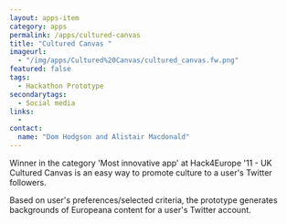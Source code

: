 ```yaml
---
layout: apps-item
category: apps
permalink: /apps/cultured-canvas
title: "Cultured Canvas "
imageurl:
  - "/img/apps/Cultured%20Canvas/cultured_canvas.fw.png"
featured: false
tags:
  - Hackathon Prototype
secondarytags:
  - Social media
links:
  - 
contact: 
  name: "Dom Hodgson and Alistair Macdonald"
---
```


Winner in the category 'Most innovative app'  at Hack4Europe '11 - UK Cultured Canvas is an easy way to promote culture to a user's Twitter followers.

Based on user's preferences/selected criteria, the prototype generates backgrounds of Europeana content for a user's Twitter account.
